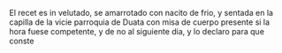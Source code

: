 El recet es in velutado, se amarrotado con nacito de frio, y sentada en la capilla de la vicie parroquia de Duata con misa de cuerpo presente si la hora fuese competente, y de no al siguiente dia, y lo declaro para que conste